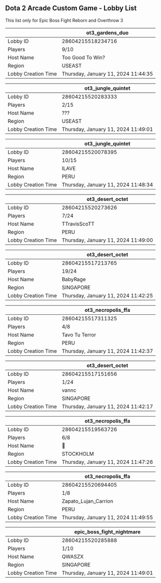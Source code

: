 ## Dota 2 Arcade Custom Game - Lobby List

This list only for Epic Boss Fight Reborn and Overthrow 3

|  | ot3_gardens_duo |
| ------ | ------ |
| Lobby ID | 28604215518234716 |
| Players | 9/10 |
| Host Name | Too Good To Win? |
| Region | USEAST |
| Lobby Creation Time | Thursday, January 11, 2024 11:44:35 |


|  | ot3_jungle_quintet |
| ------ | ------ |
| Lobby ID | 28604215520283333 |
| Players | 2/15 |
| Host Name | ??? |
| Region | USEAST |
| Lobby Creation Time | Thursday, January 11, 2024 11:49:01 |


|  | ot3_jungle_quintet |
| ------ | ------ |
| Lobby ID | 28604215520078395 |
| Players | 10/15 |
| Host Name | ILAVE |
| Region | PERU |
| Lobby Creation Time | Thursday, January 11, 2024 11:48:34 |


|  | ot3_desert_octet |
| ------ | ------ |
| Lobby ID | 28604215520273626 |
| Players | 7/24 |
| Host Name | TTravisScoTT |
| Region | PERU |
| Lobby Creation Time | Thursday, January 11, 2024 11:49:00 |


|  | ot3_desert_octet |
| ------ | ------ |
| Lobby ID | 28604215517213765 |
| Players | 19/24 |
| Host Name | BabyRage |
| Region | SINGAPORE |
| Lobby Creation Time | Thursday, January 11, 2024 11:42:25 |


|  | ot3_necropolis_ffa |
| ------ | ------ |
| Lobby ID | 28604215517311325 |
| Players | 4/8 |
| Host Name | Tavo Tu Terror |
| Region | PERU |
| Lobby Creation Time | Thursday, January 11, 2024 11:42:37 |


|  | ot3_desert_octet |
| ------ | ------ |
| Lobby ID | 28604215517151656 |
| Players | 1/24 |
| Host Name | vannc |
| Region | SINGAPORE |
| Lobby Creation Time | Thursday, January 11, 2024 11:42:17 |


|  | ot3_necropolis_ffa |
| ------ | ------ |
| Lobby ID | 28604215519563726 |
| Players | 6/8 |
| Host Name | 👑 |
| Region | STOCKHOLM |
| Lobby Creation Time | Thursday, January 11, 2024 11:47:26 |


|  | ot3_necropolis_ffa |
| ------ | ------ |
| Lobby ID | 28604215520694405 |
| Players | 1/8 |
| Host Name | Zapato_Lujan_Carrion |
| Region | PERU |
| Lobby Creation Time | Thursday, January 11, 2024 11:49:55 |


|  | epic_boss_fight_nightmare |
| ------ | ------ |
| Lobby ID | 28604215520285888 |
| Players | 1/10 |
| Host Name | QWASZX |
| Region | SINGAPORE |
| Lobby Creation Time | Thursday, January 11, 2024 11:49:01 |



